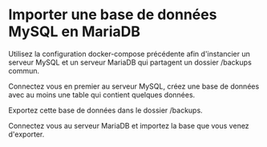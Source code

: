 # Importer une base de données MySQL en MariaDB

Utilisez la configuration docker-compose précédente afin d'instancier un serveur MySQL et un serveur MariaDB qui partagent un dossier /backups commun.

Connectez vous en premier au serveur MySQL, créez une base de données avec au moins une table qui contient quelques données.

Exportez cette base de données dans le dossier /backups.

Connectez vous au serveur MariaDB et importez la base que vous venez d'exporter.
